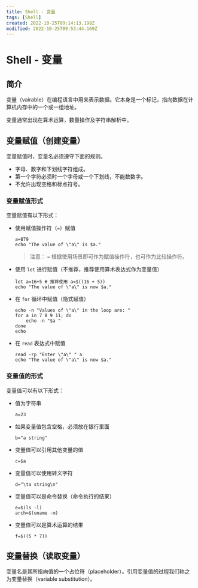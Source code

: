 ```yaml
---
title: Shell - 变量
tags: [Shell]
created: 2022-10-25T09:14:13.198Z
modified: 2022-10-25T09:53:44.169Z
---
```


# Shell - 变量

## 简介

变量（vairable）在编程语言中用来表示数据。它本身是一个标记，指向数据在计算机内存中的一个或一组地址。

变量通常出现在算术运算，数量操作及字符串解析中。

## 变量赋值（创建变量）

变量赋值时，变量名必须遵守下面的规则。

- 字母、数字和下划线字符组成。
- 第一个字符必须时一个字母或一个下划线，不能数数字。
- 不允许出现空格和标点符号。

### 变量赋值形式

变量赋值有以下形式：

- 使用赋值操作符（`=`）赋值

  ```shell
  a=879
  echo "The value of \"a\" is $a."
  ```

  > 注意： `=` 根据使用场景即可作为赋值操作符，也可作为比较操作符。

- 使用 `let` 进行赋值（不推荐，推荐使用算术表达式作为变量值）

  ```shell
  let a=16+5 # 推荐使用 a=$((16 + 5))
  echo "The value of \"a\" is now $a."
  ```

- 在 `for` 循环中赋值（隐式赋值）

  ```shell
  echo -n "Values of \"a\" in the loop are: "
  for a in 7 8 9 11; do
      echo -n "$a "
  done
  echo
  ```

- 在 `read` 表达式中赋值

  ```shell
  read -rp "Enter \"a\" " a
  echo "The value of \"a\" is now $a."
  ```

### 变量值的形式

变量值可以有以下形式：

- 值为字符串

  ```shell
  a=23
  ```

- 如果变量值包含空格，必须放在银行里面

  ```shell
  b="a string"
  ```

- 变量值可以引用其他变量的值

  ```shell
  c=$a
  ```

- 变量值可以使用转义字符

  ```shell
  d="\ta string\n"
  ```

- 变量值可以是命令替换（命令执行的结果）

  ```shell
  e=$(ls -l)
  arch=$(uname -m)
  ```

- 变量值可以是算术运算的结果

  ```shell
  f=$((5 * 7))
  ```

## 变量替换（读取变量）

变量名是其所指向值的一个占位符（placeholder）。引用变量值的过程我们称之为变量替换（variable substitution）。

